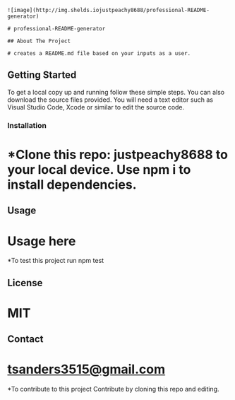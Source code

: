 
    ![image](http://img.shelds.iojustpeachy8688/professional-README-generator)
    
    # professional-README-generator

    ## About The Project

    # creates a README.md file based on your inputs as a user.

## Getting Started
To get a local copy up and running follow these simple steps. You can also download the source files provided. You will need a text editor such as Visual Studio Code, Xcode or similar to edit the source code.

### Installation

# *Clone this repo: justpeachy8688 to your local device. Use npm i to install dependencies.

## Usage
        
# Usage here

*To test this project run npm test

## License

# MIT

## Contact

# tsanders3515@gmail.com

*To contribute to this project Contribute by cloning this repo and editing.

